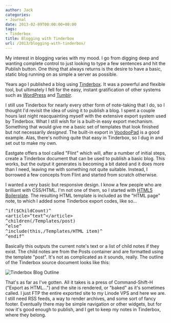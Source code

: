 ```yaml
---
author: Jack
categories:
- Journal
date: 2013-02-09T00:00:00+00:00
tags:
- Tinderbox
title: Blogging with Tinderbox
url: /2013/blogging-with-tinderbox/
---
```


My interest in blogging varies with my mood. I go from digging deep and wanting complete control to just looking to type a few sentences and hit the Publish button. One thing that always returns is the desire to have a basic, static blog running on as simple a server as possible.

Years ago I published a blog using [Tinderbox][1]. It was a powerful and flexible tool, but ultimately I fell for the easy, instant gratification of other systems such as [WordPress][2] and [Tumblr][3]. 

I still use Tinderbox for nearly every other form of note-taking that I do, so I thought I'd revisit the idea of using it to publish a blog. I spent a couple hours last night reacquainting myself with the extensive export system used by Tinderbox. What I still wish for is a built-in easy export mechanism. Something that would give me a basic set of templates that look finished but not necessarily _designed_. The built-in export in [VoodooPad][4] is a good example. Alas, there's nothing quite that easy in Tinderbox, so I dug in and set out to make my own.

Eastgate offers a tool called "Flint" which will, after a number of initial steps, create a Tinderbox document that can be used to publish a basic blog. This works, but the output it generates is becoming a bit dated and it does more than I need, leaving me with something not quite suitable. Instead, I borrowed a few concepts from Flint and started from scratch otherwise.

I wanted a very basic but responsive design. I know a few people who are brilliant with CSS/HTML. I'm not one of them, so I started with [HTML5 Boilerplate][5]. The resulting HTML template is included as the "HTML page" note, to which I added some Tinderbox export codes, like so&#8230;

<pre>^if($ChildCount)^
&lt;article>^text^&lt;/article>
^children(/Templates/post)
^else^
^include(this,/Templates/HTML item)^
^endif^
</pre>

Basically this outputs the current note's text or a list of child notes if they exist. The child notes are from the Posts container and are formatted using the template "post". It's not as complicated as it sounds, really. The outline of the Tinderbox source document looks like this:

![Tinderbox Blog Outline][6]

That's as far as I've gotten. All it takes is a press of Command-Shift-H ("Export as HTML&#8230;") and the site is rendered, or "baked" as it's sometimes called. I just FTP the entire exported site to my Linode VPS and here we are. I still need RSS feeds, a way to render archives, and some sort of fancy footer. Eventually there may be simple navigation or other widgets, but for now it's good enough to publish, and I get to keep my notes in Tinderbox, where they belong.

 [1]: http://www.eastgate.com/Tinderbox/
 [2]: http://wordpress.com/
 [3]: http://jackbaty.tumblr.com/
 [4]: http://www.flyingmeat.com/voodoopad/
 [5]: http://html5boilerplate.com
 [6]: /img/tinderbox-blog.png